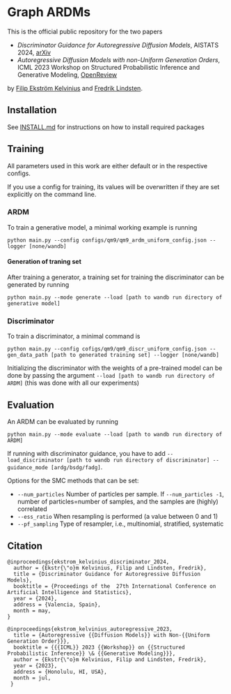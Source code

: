 # Graph ARDMs
This is the official public repository for the two papers

* *Discriminator Guidance for Autoregressive Diffusion Models*, AISTATS 2024, [arXiv](https://arxiv.org/abs/2310.15817)
* *Autoregressive Diffusion Models with non-Uniform Generation Orders*, ICML 2023 Workshop on Structured Probabilistic Inference and Generative Modeling, [OpenReview](https://openreview.net/forum?id=VtSmxXWcWV)

by [Filip Ekström Kelvinius](https://scholar.google.com/citations?user=cwuqQtYAAAAJ&hl=en) and [Fredrik Lindsten](https://lindsten.netlify.app/).

## Installation
See [INSTALL.md](INSTALL.md) for instructions on how to install required packages

## Training
All parameters used in this work are either default or in the respective configs. 

If you use a config for training, its values will be overwritten if they are set explicitly on the command line.

### ARDM
To train a generative model, a minimal working example is running

```python main.py --config configs/qm9/qm9_ardm_uniform_config.json --logger [none/wandb]```


#### Generation of traning set
After training a generator, a training set for training the discriminator can be generated by running

````python main.py --mode generate --load [path to wandb run directory of generative model]````

### Discriminator
To train a discriminator, a minimal command is

```python main.py --config cofigs/qm9/qm9_discr_uniform_config.json --gen_data_path [path to generated training set] --logger [none/wandb]```

Initializing the discriminator with the weights of a pre-trained model can be done by passing the argument ```--load [path to wandb run directory of ARDM]``` (this was done with all our experiments)

## Evaluation
An ARDM can be evaluated by running

```python main.py --mode evaluate --load [path to wandb run directory of ARDM]```

If running with discriminator guidance, you have to add ```--load_discriminator [path to wandb run directory of discriminator] --guidance_mode [ardg/bsdg/fadg]```.

Options for the SMC methods that can be set:
* ```--num_particles``` Number of particles per sample. If ```--num_particles -1```, number of particles=number of samples, and the samples are (highly) correlated
* ```--ess_ratio``` When resampling is performed (a value between 0 and 1)
* ```--pf_sampling``` Type of resampler, i.e., multinomial, stratified, systematic

## Citation
```
@inproceedings{ekstrom_kelvinius_discriminator_2024,
  author = {Ekstr{\"o}m Kelvinius, Filip and Lindsten, Fredrik},
  title = {Discriminator Guidance for Autoregressive Diffusion Models},
  booktitle = {Proceedings of the  27th International Conference on Artificial Intelligence and Statistics},
  year = {2024},
  address = {Valencia, Spain},
  month = may,
}

@inproceedings{ekstrom_kelvinius_autoregressive_2023,
  title = {Autoregressive {{Diffusion Models}} with Non-{{Uniform Generation Order}}},
  booktitle = {{{ICML}} 2023 {{Workshop}} on {{Structured Probabilistic Inference}} \& {{Generative Modeling}}},
  author = {Ekstr{\"o}m Kelvinius, Filip and Lindsten, Fredrik},
  year = {2023},
  address = {Honolulu, HI, USA},
  month = jul,
 }
```

